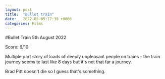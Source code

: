 ```yaml
---
layout: post
title:  "Bullet train"
date:   2022-08-05:17:39 +0000
categories: Films
---
```


#Bullet Train
5th August 2022

Score: 6/10 

Multiple part story of loads of deeply unpleasant people on trains - the train journey seems to last like 8 days but it's not that far a journey. 

Brad Pitt doesn't die so I guess that's something. 